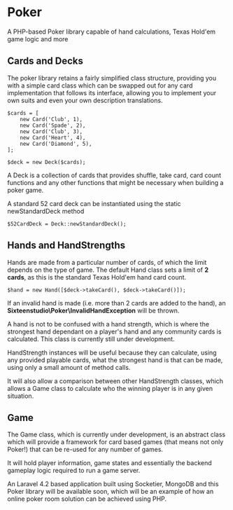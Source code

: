 Poker
=====

A PHP-based Poker library capable of hand calculations, Texas Hold'em game logic and more

Cards and Decks
--------------------

The poker library retains a fairly simplified class structure, providing you with a simple card class which can be swapped out for any card implementation that follows its interface, allowing you to implement your own suits and even your own description translations.

    $cards = [
        new Card('Club', 1),
        new Card('Spade', 2),
        new Card('Club', 3),
        new Card('Heart', 4),
        new Card('Diamond', 5),
    ];

    $deck = new Deck($cards);

A Deck is a collection of cards that provides shuffle, take card, card count functions and any other functions that might be necessary when building a poker game.

A standard 52 card deck can be instantiated using the static newStandardDeck method

    $52CardDeck = Deck::newStandardDeck();

Hands and HandStrengths
--------------------------------

Hands are made from a particular number of cards, of which the limit depends on the type of game. The default Hand class sets a limit of **2 cards**, as this is the standard Texas Hold'em hand card count.

    $hand = new Hand([$deck->takeCard(), $deck->takeCard()]);

If an invalid hand is made (i.e. more than 2 cards are added to the hand), an **Sixteenstudio\Poker\InvalidHandException** will be thrown.

A hand is not to be confused with a hand strength, which is where the strongest hand dependant on a player's hand and any community cards is calculated. This class is currently still under development.

HandStrength instances will be useful because they can calculate, using any provided playable cards, what the strongest hand is that can be made, using only a small amount of method calls.

It will also allow a comparison between other HandStrength classes, which allows a Game class to calculate who the winning player is in any given situation.

Game
-------

The Game class, which is currently under development, is an abstract class which will provide a framework for card based games (that means not only Poker!) that can be re-used for any number of games.

It will hold player information, game states and essentially the backend gameplay logic required to run a game server.

An Laravel 4.2 based application built using Socketier, MongoDB and this Poker library will be available soon, which will be an example of how an online poker room solution can be achieved using PHP.